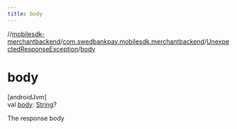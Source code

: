```yaml
---
title: body
---
```

//[mobilesdk-merchantbackend](../../../index.html)/[com.swedbankpay.mobilesdk.merchantbackend](../index.html)/[UnexpectedResponseException](index.html)/[body](body.html)



# body



[androidJvm]\
val [body](body.html): [String](https://kotlinlang.org/api/latest/jvm/stdlib/kotlin/-string/index.html)?



The response body




